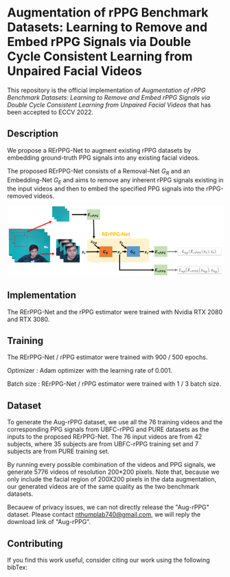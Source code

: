 # Augmentation of rPPG Benchmark Datasets: Learning to Remove and Embed rPPG Signals via Double Cycle Consistent Learning from Unpaired Facial Videos

This repository is the official implementation of *Augmentation of rPPG Benchmark Datasets: Learning to Remove and Embed rPPG Signals via Double Cycle Consistent Learning from Unpaired Facial Videos* that has been accepted to ECCV 2022.

## Description

We propose a RErPPG-Net to augment existing rPPG datasets by embedding ground-truth PPG signals into any existing facial videos.

The proposed RErPPG-Net consists of a Removal-Net $G_{R}$ and an Embedding-Net $G_{E}$ and aims to remove any inherent rPPG signals existing in the input videos and then to embed the specified PPG signals into the rPPG-removed videos.

<img src="pipeline.PNG" width="800">

## Implementation

The RErPPG-Net and the rPPG estimator were trained with Nvidia RTX 2080 and RTX 3080.

## Training

The RErPPG-Net / rPPG estimator were trained with 900 / 500 epochs.

Optimizer : Adam optimizer with the learning rate of 0.001.

Batch size : RErPPG-Net / rPPG estimator were trained with 1 / 3 batch size.

## Dataset

To generate the Aug-rPPG dataset, we use all the 76 training videos and the corresponding PPG signals from UBFC-rPPG and PURE datasets as the inputs to the proposed RErPPG-Net. 
The 76 input videos are from 42 subjects, where 35 subjects are from UBFC-rPPG training set and 7 subjects are from PURE training set.

By running every possible combination of the videos and PPG signals, we generate 5776 videos of resolution 200*200 pixels. Note that, because we only include the facial region of 200X200 pixels in the data augmentation, our generated videos are of the same quality as the two benchmark datasets.

Becauew of privacy issues, we can not directly release the "Aug-rPPG" dataset. 
Please contact nthumplab740@gmail.com, we will reply the download link of "Aug-rPPG".

## Contributing

If you find this work useful, consider citing our work using the following bibTex:
